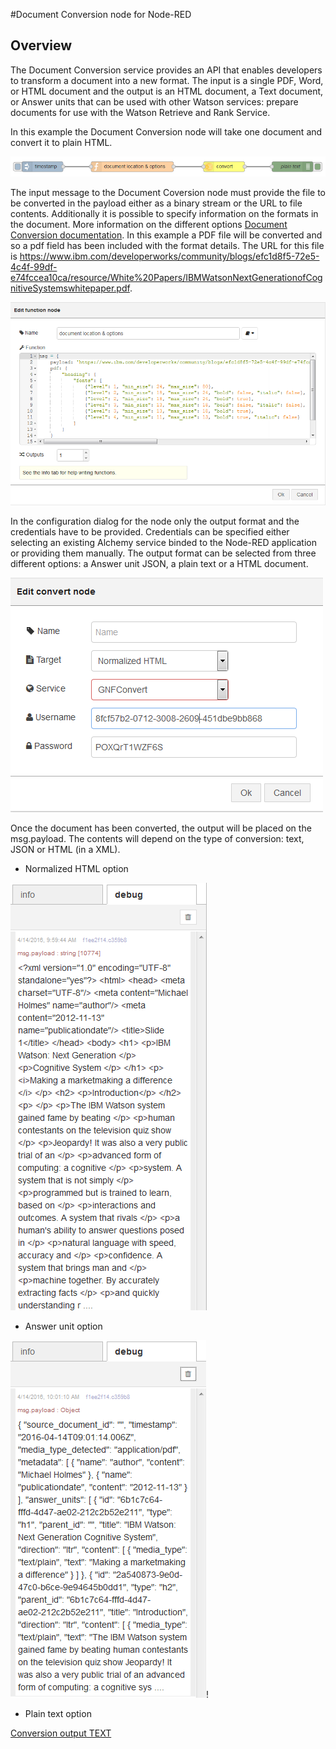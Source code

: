 #Document Conversion node for Node-RED
## Overview

The Document Conversion service provides an API that enables developers to transform a document into a new format. 
The input is a single PDF, Word, or HTML document and the output is an HTML document, a Text document, or Answer units 
that can be used with other Watson services: prepare documents for use with the Watson Retrieve and Rank Service.

In this example the Document Conversion node will take one document and convert it to plain HTML. 

![Conversion node](images/dc_overview.png)

The input message to the Document Coversion node must provide the file to be converted in the payload either as a binary stream or the URL to file contents. Additionally it is possible to specify information on the formats in the document. More information on the different options [Document Conversion documentation](https://www.ibm.com/smarterplanet/us/en/ibmwatson/developercloud/doc/document-conversion/customizing.shtml). In this example a PDF file will be converted and so a pdf field has been included with the format details. The URL for this file is https://www.ibm.com/developerworks/community/blogs/efc1d8f5-72e5-4c4f-99df-e74fccea10ca/resource/White%20Papers/IBMWatsonNextGenerationofCognitiveSystemswhitepaper.pdf.

![Input data](images/dc_dialog.png)

In the configuration dialog for the node only the output format and the credentials have to be provided. Credentials can be specified either selecting an existing Alchemy service binded to the Node-RED application or providing them manually.
The output format can be selected from three different options: a Answer unit JSON, a plain text or a HTML document.

![Conversion node](images/dc_dialog1.png)

Once the document has been converted, the output will be placed on the msg.payload. The contents will depend on the type of conversion: text, JSON or HTML (in a XML).

* Normalized HTML option

![Conversion output HTML](images/dc_output_html2.png)

* Answer unit option

![Conversion output JSON](images/dc_output_json2.png)!

* Plain text option

[Conversion output TEXT](images/dc_output_txt2.png)
